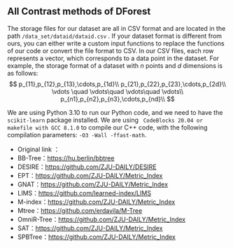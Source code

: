 ##  All Contrast methods of DForest

The storage files for our dataset are all in CSV format and are located in the path `/data_set/dataid/dataid.csv` . If your dataset format is different from ours, you can either write a custom input functions to replace the functions of our code or convert the file format to CSV. In our CSV files, each row represents a vector, which corresponds to a data point in the dataset. For example, the storage format of a dataset with $n$ points and $d$ dimensions is as follows:
$$
p_{11},p_{12},p_{13},\cdots,p_{1d}\\
p_{21},p_{22},p_{23},\cdots,p_{2d}\\
\vdots \quad \vdots\quad \vdots\quad  \vdots\\
p_{n1},p_{n2},p_{n3},\cdots,p_{nd}\\
$$


We are using Python 3.10 to run our Python code, and we need to have the `scikit-learn` package installed. We are using ` CodeBlocks 20.04 or makefile with GCC 8.1.0` to compile our C++ code, with the following compilation parameters: `-O3 -Wall -ffast-math`.

- Original link ：
- BB-Tree：https://hu.berlin/bbtree
- DESIRE：https://github.com/ZJU-DAILY/DESIRE
- EPT：https://github.com/ZJU-DAILY/Metric_Index
- GNAT：https://github.com/ZJU-DAILY/Metric_Index
- LIMS：https://github.com/learned-index/LIMS
- M-index：https://github.com/ZJU-DAILY/Metric_Index
- Mtree：https://github.com/erdavila/M-Tree
- OmniR-Tree：https://github.com/ZJU-DAILY/Metric_Index
- SAT：https://github.com/ZJU-DAILY/Metric_Index
- SPBTree：https://github.com/ZJU-DAILY/Metric_Index